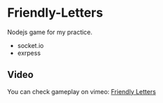 # Friendly-Letters
Nodejs game for my practice.

* socket.io
* exrpess

## Video
You can check gameplay on vimeo: [Friendly Letters](https://vimeo.com/128114003)
